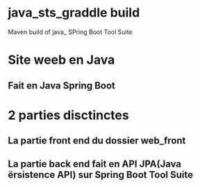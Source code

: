 # java_sts_graddle build
Maven build of java_ SPring Boot Tool Suite
# Site weeb en Java
## Fait en Java Spring Boot
# 2 parties disctinctes
## La partie front end du dossier web_front
## La partie back end fait en API JPA(Java ërsistence API) sur Spring Boot Tool Suite


